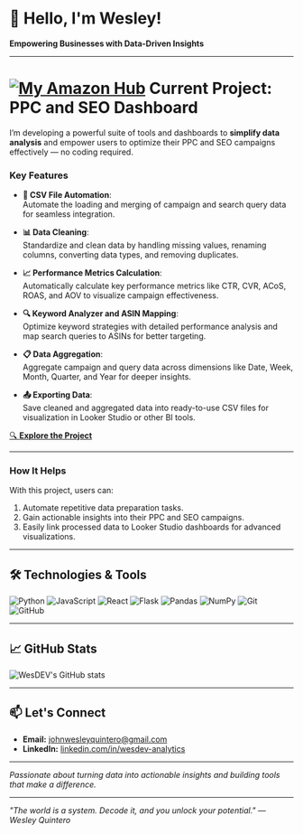 # 👋 Hello, I'm Wesley!

**Empowering Businesses with Data-Driven Insights**

---
 
# [![My Amazon Hub](https://github.com/user-attachments/assets/9d3684ff-287b-4651-a35f-8930c0accdc5)](https://sites.google.com/view/my-amz-hub/home)  **Current Project: PPC and SEO Dashboard** 

I’m developing a powerful suite of tools and dashboards to **simplify data analysis** and empower users to optimize their PPC and SEO campaigns effectively — no coding required.  

### **Key Features**  

- **📂 CSV File Automation**:  
  Automate the loading and merging of campaign and search query data for seamless integration.  

- **📊 Data Cleaning**:  
  Standardize and clean data by handling missing values, renaming columns, converting data types, and removing duplicates.  

- **📈 Performance Metrics Calculation**:  
  Automatically calculate key performance metrics like CTR, CVR, ACoS, ROAS, and AOV to visualize campaign effectiveness.  

- **🔍 Keyword Analyzer and ASIN Mapping**:  
  Optimize keyword strategies with detailed performance analysis and map search queries to ASINs for better targeting.  

- **📋 Data Aggregation**:  
  Aggregate campaign and query data across dimensions like Date, Week, Month, Quarter, and Year for deeper insights.  

- **📤 Exporting Data**:  
  Save cleaned and aggregated data into ready-to-use CSV files for visualization in Looker Studio or other BI tools.  

[🔍 **Explore the Project**](https://github.com/johnwesleyquintero/myamzframework/blob/main/README.md)  

---

### **How It Helps**  

With this project, users can:  
1. Automate repetitive data preparation tasks.  
2. Gain actionable insights into their PPC and SEO campaigns.  
3. Easily link processed data to Looker Studio dashboards for advanced visualizations.  

---

## 🛠️ Technologies & Tools

![Python](https://img.shields.io/badge/Python-3776AB?style=for-the-badge&logo=python&logoColor=white)
![JavaScript](https://img.shields.io/badge/JavaScript-F7DF1E?style=for-the-badge&logo=javascript&logoColor=black)
![React](https://img.shields.io/badge/React-61DAFB?style=for-the-badge&logo=react&logoColor=black)
![Flask](https://img.shields.io/badge/Flask-000000?style=for-the-badge&logo=flask&logoColor=white)
![Pandas](https://img.shields.io/badge/Pandas-150458?style=for-the-badge&logo=pandas&logoColor=white)
![NumPy](https://img.shields.io/badge/NumPy-013243?style=for-the-badge&logo=numpy&logoColor=white)
![Git](https://img.shields.io/badge/Git-F05032?style=for-the-badge&logo=git&logoColor=white)
![GitHub](https://img.shields.io/badge/GitHub-181717?style=for-the-badge&logo=github&logoColor=white)

---

## 📈 GitHub Stats

![WesDEV's GitHub stats](https://github-readme-stats.vercel.app/api?username=johnwesleyquintero&show_icons=true&theme=radical)

---

## 📫 Let's Connect

- **Email:** [johnwesleyquintero@gmail.com](mailto:johnwesleyquintero@gmail.com)
- **LinkedIn:** [linkedin.com/in/wesdev-analytics](https://www.linkedin.com/in/wesdev-analytics)

---

*Passionate about turning data into actionable insights and building tools that make a difference.*

---

_"The world is a system. Decode it, and you unlock your potential." — Wesley Quintero_

